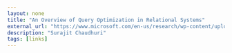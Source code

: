 ```yaml
---
layout: none
title: "An Overview of Query Optimization in Relational Systems"
external_url: "https://www.microsoft.com/en-us/research/wp-content/uploads/2016/02/pods98-tutorial.pdf"
description: "Surajit Chaudhuri"
tags: [links]
---
```

